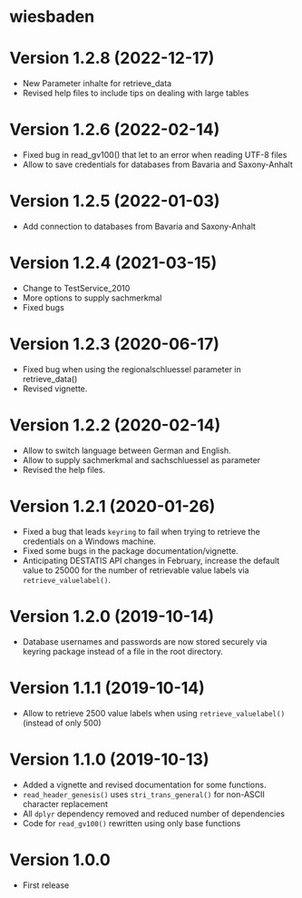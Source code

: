 # wiesbaden

# Version 1.2.8 (2022-12-17)

* New Parameter inhalte for retrieve_data 
* Revised help files to include tips on dealing with large tables 

# Version 1.2.6 (2022-02-14)

* Fixed bug in read_gv100() that let to an error when reading UTF-8 files
* Allow to save credentials for databases from Bavaria and Saxony-Anhalt

# Version 1.2.5 (2022-01-03)

* Add connection to databases from Bavaria and Saxony-Anhalt

# Version 1.2.4 (2021-03-15)

* Change to TestService_2010
* More options to supply sachmerkmal 
* Fixed bugs 

# Version 1.2.3 (2020-06-17)

* Fixed bug when using the regionalschluessel parameter in retrieve_data()
* Revised vignette. 


# Version 1.2.2 (2020-02-14)

* Allow to switch language between German and English. 
* Allow to supply sachmerkmal and sachschluessel as parameter 
* Revised the help files.

# Version 1.2.1 (2020-01-26)

* Fixed a bug that leads `keyring` to fail when trying to retrieve the credentials on a Windows machine.
* Fixed some bugs in the package documentation/vignette.
* Anticipating DESTATIS API changes in February, increase the default value to 25000 for the number of retrievable value labels via `retrieve_valuelabel()`.

# Version 1.2.0 (2019-10-14)

* Database usernames and passwords are now stored securely via keyring package instead of a file in the root directory. 

# Version 1.1.1 (2019-10-14)

* Allow to retrieve 2500 value labels when using `retrieve_valuelabel()` (instead of only 500)

# Version 1.1.0 (2019-10-13)

* Added a vignette and revised documentation for some functions.
* `read_header_genesis()` uses `stri_trans_general()` for non-ASCII character replacement 
* All `dplyr` dependency removed and reduced number of dependencies
* Code for `read_gv100()` rewritten using only base functions

# Version 1.0.0

* First release